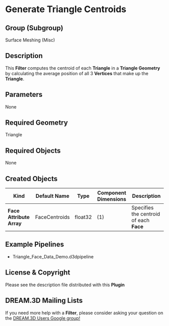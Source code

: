 Generate Triangle Centroids 
============

## Group (Subgroup) ##

Surface Meshing (Misc)

## Description ##

This **Filter** computes the centroid of each **Triangle** in a **Triangle Geometry** by calculating the average position of all 3 **Vertices** that make up the **Triangle**.

## Parameters ##

None

## Required Geometry ##

Triangle

## Required Objects ##

None

## Created Objects ##
| Kind                     | Default Name  | Type   | Component Dimensions | Description                             |
|--------------------------|---------------|--------|----------------------|-----------------------------------------|
| **Face Attribute Array** | FaceCentroids | float32 | (1)                  | Specifies the centroid of each **Face** |


## Example Pipelines ##

+ Triangle_Face_Data_Demo.d3dpipeline

## License & Copyright ##

Please see the description file distributed with this **Plugin**

## DREAM.3D Mailing Lists ##

If you need more help with a **Filter**, please consider asking your question on the [DREAM.3D Users Google group!](https://groups.google.com/forum/?hl=en#!forum/dream3d-users)



